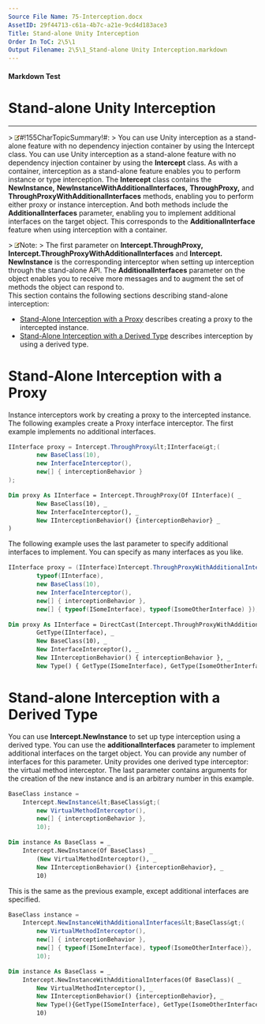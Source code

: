 ```yaml
---
Source File Name: 75-Interception.docx
AssetID: 29f44713-c61a-4b7c-a21e-9cd4d183ace3
Title: Stand-alone Unity Interception
Order In ToC: 2\5\1
Output Filename: 2\5\1_Stand-alone Unity Interception.markdown
---
```


#### Markdown Test ####
# Stand-alone Unity Interception #
----------


&gt; ![](/images/note.gif)#!155CharTopicSummary!#:
&gt; <a name="interception_standalone" href="#" xmlns:xlink="http://www.w3.org/1999/xlink"><span /></a>
You can use Unity interception as a stand-alone feature with no dependency injection container by using the Intercept class.
You can use Unity interception as a stand-alone feature with no dependency injection container by using the **Intercept** class. As with a container, interception as a stand-alone feature enables you to perform instance or type interception. The **Intercept** class contains the **NewInstance,** **NewInstanceWithAdditionalInterfaces,** **ThroughProxy,** and **ThroughProxyWithAdditionalInterfaces** methods, enabling you to perform either proxy or instance interception. And both methods include the **AdditionalInterfaces** parameter, enabling you to implement additional interfaces on the target object. This corresponds to the **AdditionalInterface** feature when using interception with a container.   

&gt; ![](/images/note.gif)Note:
&gt; The first parameter on **Intercept.ThroughProxy, Intercept.ThroughProxyWithAdditionalInterfaces** and **Intercept. NewInstance** is the corresponding interceptor when setting up interception through the stand-alone API.
The **AdditionalInterfaces** parameter on the object enables you to receive more messages and to augment the set of methods the object can respond to.   
This section contains the following sections describing stand-alone interception:  
+ <a href="#Standalone_proxy" xmlns:dt="uuid:C2F41010-65B3-11d1-A29F-00AA00C14882" xmlns:xlink="http://www.w3.org/1999/xlink" xmlns:MSHelp="http://msdn.microsoft.com/mshelp">Stand-Alone Interception with a Proxy</a> describes creating a proxy to the intercepted instance.
+ <a href="#Standalone_type" xmlns:dt="uuid:C2F41010-65B3-11d1-A29F-00AA00C14882" xmlns:xlink="http://www.w3.org/1999/xlink" xmlns:MSHelp="http://msdn.microsoft.com/mshelp">Stand-Alone Interception with a Derived Type</a> describes interception by using a derived type.

# Stand-Alone Interception with a Proxy #
<a name="Standalone_proxy" href="#" xmlns:xlink="http://www.w3.org/1999/xlink"><span /></a>Instance interceptors work by creating a proxy to the intercepted instance. The following examples create a Proxy interface interceptor. The first example implements no additional interfaces.   

```csharp
IInterface proxy = Intercept.ThroughProxy&lt;IInterface&gt;(
        new BaseClass(10),
        new InterfaceInterceptor(),
        new[] { interceptionBehavior }
);
```


```vb
Dim proxy As IInterface = Intercept.ThroughProxy(Of IInterface)( _
        New BaseClass(10), _
        New InterfaceInterceptor(), _
        New IInterceptionBehavior() {interceptionBehavior} _
)
```

The following example uses the last parameter to specify additional interfaces to implement. You can specify as many interfaces as you like.   

```csharp
IInterface proxy = (IInterface)Intercept.ThroughProxyWithAdditionalInterfaces(
        typeof(IInterface),
        new BaseClass(10),
        new InterfaceInterceptor(),
        new[] { interceptionBehavior },
        new[] { typeof(ISomeInterface), typeof(IsomeOtherInterface) });
```


```vb
Dim proxy As IInterface = DirectCast(Intercept.ThroughProxyWithAdditionalInterfaces( _
        GetType(IInterface), _
        New BaseClass(10), _
        New InterfaceInterceptor(), _
        New IInterceptionBehavior() { interceptionBehavior }, _
        New Type() { GetType(ISomeInterface), GetType(IsomeOtherInterface) })
```


# Stand-alone Interception with a Derived Type #
<a name="Standalone_type" href="#" xmlns:xlink="http://www.w3.org/1999/xlink"><span /></a>You can use **Intercept.NewInstance** to set up type interception using a derived type. You can use the **additionalInterfaces** parameter to implement additional interfaces on the target object. You can provide any number of interfaces for this parameter. Unity provides one derived type interceptor: the virtual method interceptor. The last parameter contains arguments for the creation of the new instance and is an arbitrary number in this example.  

```csharp
BaseClass instance =
    Intercept.NewInstance&lt;BaseClass&gt;(
        new VirtualMethodInterceptor(),
        new[] { interceptionBehavior },
        10);
```


```vb
Dim instance As BaseClass = _
    Intercept.NewInstance(Of BaseClass) _
        (New VirtualMethodInterceptor(), _
        New IInterceptionBehavior() {interceptionBehavior}, _
        10)
```

This is the same as the previous example, except additional interfaces are specified.  

```csharp
BaseClass instance =
    Intercept.NewInstanceWithAdditionalInterfaces&lt;BaseClass&gt;(
        new VirtualMethodInterceptor(),
        new[] { interceptionBehavior },
        new[] { typeof(ISomeInterface), typeof(IsomeOtherInterface)},
        10);
```


```vb
Dim instance As BaseClass = _
    Intercept.NewInstanceWithAdditionalInterfaces(Of BaseClass)( _
        New VirtualMethodInterceptor(), _
        New IInterceptionBehavior() {interceptionBehavior}, _
        New Type(){GetType(ISomeInterface), GetType(IsomeOtherInterface)}, _
        10)
```


